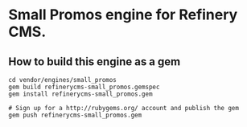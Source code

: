 # Small Promos engine for Refinery CMS.

## How to build this engine as a gem

    cd vendor/engines/small_promos
    gem build refinerycms-small_promos.gemspec
    gem install refinerycms-small_promos.gem
    
    # Sign up for a http://rubygems.org/ account and publish the gem
    gem push refinerycms-small_promos.gem